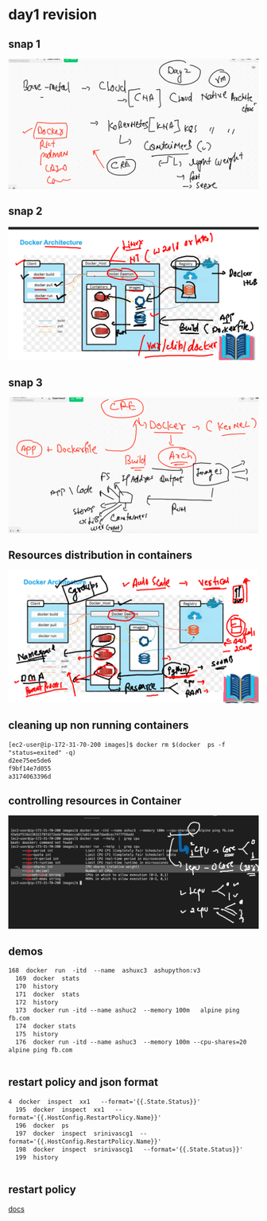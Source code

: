 # day1 revision 

## snap 1


<img src="snap1.png">

## snap 2 

<img src="snap2.png">

## snap 3


<img src="snap3.png">


## Resources distribution in containers

<img src="scale.png">

## cleaning up non running containers

```
[ec2-user@ip-172-31-70-200 images]$ docker rm $(docker  ps -f  "status=exited" -q)
d2ee75ee5de6
f9bf14e7d055
a3174063396d

```

## controlling resources in Container 

<img src="cgroups.png">

## demos

```
168  docker  run  -itd  --name  ashuxc3  ashupython:v3 
  169  docker  stats 
  170  history 
  171  docker  stats 
  172  history 
  173  docker run -itd --name ashuc2  --memory 100m   alpine ping fb.com
  174  docker stats
  175  history 
  176  docker run -itd --name ashuc3  --memory 100m --cpu-shares=20  alpine ping fb.com
  
```

## restart policy and json format 

```
4  docker  inspect  xx1   --format='{{.State.Status}}'
  195  docker  inspect  xx1   --format='{{.HostConfig.RestartPolicy.Name}}'
  196  docker  ps
  197  docker  inspect  srinivascg1  --format='{{.HostConfig.RestartPolicy.Name}}'
  198  docker  inspect  srinivascg1   --format='{{.State.Status}}'
  199  history 
  
```

## restart policy 

[docs](https://docs.docker.com/config/containers/start-containers-automatically/)



